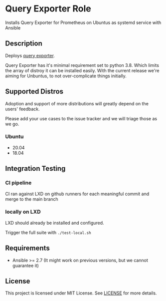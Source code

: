 # Query Exporter Role

Installs Query Exporter for Prometheus on Ubuntus as systemd service with Ansible

## Description

Deploys [query exporter](https://github.com/albertodonato/query-exporter).

Query Exporter has it's minimal requirement set to python 3.8. 
Which limits the array of distroy it can be installed easily. 
With the current release we're aiming for Unbuntus, to not over-complicate things initially. 
 
## Supported Distros

Adoption and support of more distributions will greatly depend on the users' feedback.

Please add your use cases to the issue tracker and we will triage those as we go.

### Ubuntu

* 20.04
* 18.04

## Integration Testing


### CI pipeline

CI ran against LXD on github runners for each meaningful commit and merge to the main branch 

### locally on LXD

LXD should already be installed and configured.

Trigger the full suite with `./test-local.sh`

## Requirements

- Ansible >= 2.7 (It might work on previous versions, but we cannot guarantee it)


## License

This project is licensed under MIT License. See [LICENSE](/LICENSE) for more details.
